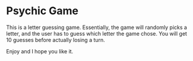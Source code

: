 # Psychic Game

This is a letter guessing game. Essentially, the game will randomly picks a letter, and the user has to guess which letter the game chose. You will get 10 guesses before actually losing a turn.

Enjoy and I hope you like it.
